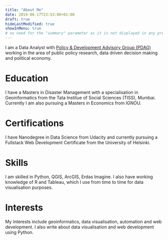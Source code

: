 ```yaml
---
title: "About Me"
date: 2019-06-17T23:53:00+01:00
draft: true
hideLastModified: true
showInMenu: true
# no need for the "summary" parameter as it is not displayed in any previews
---
```


I am a Data Analyst with [Policy & Development Advisory Group (PDAG)](https://www.pdag.in) working in the area of public policy research, data driven decision making and political economy. 

# Education

I have a Masters in Disaster Management with a specialisation in Geoinformatics from the Tata Institue of Social Sciences (TISS), Mumbai. Currently I am also pursuing a Masters in Economics from IGNOU.

# Certifications

I have Nanodegree in Data Science from Udacity and currently pursuing a Fullstack Web Development Certificate from the University of Helsinki.

# Skills

I am skilled in Python, QGIS, ArcGIS, Erdas Imagine. I also have working knowledge of R and Tableau, which I use from time to time for data visualisation purposes.

# Interests

My interests include geoinformatics, data visualisation, automation and web development. I also write about data visualisation and web development using Python.

